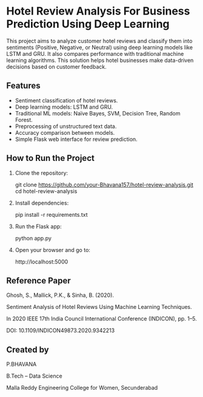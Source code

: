 # Hotel Review Analysis For Business Prediction Using Deep Learning

This project aims to analyze customer hotel reviews and classify them into sentiments (Positive, Negative, or Neutral) using deep learning models like LSTM and GRU. It also compares performance with traditional machine learning algorithms. This solution helps hotel businesses make data-driven decisions based on customer feedback.

## Features
- Sentiment classification of hotel reviews.
- Deep learning models: LSTM and GRU.
- Traditional ML models: Naïve Bayes, SVM, Decision Tree, Random Forest.
- Preprocessing of unstructured text data.
- Accuracy comparison between models.
- Simple Flask web interface for review prediction.

## How to Run the Project

1. Clone the repository:

   git clone https://github.com/your-Bhavana157/hotel-review-analysis.git
   cd hotel-review-analysis

2. Install dependencies:

   pip install -r requirements.txt

3. Run the Flask app:

   python app.py

4. Open your browser and go to:

   http://localhost:5000

## Reference Paper

   Ghosh, S., Mallick, P.K., & Sinha, B. (2020).
   
   Sentiment Analysis of Hotel Reviews Using Machine Learning Techniques.
   
   In 2020 IEEE 17th India Council International Conference (INDICON), pp. 1–5.
   
   DOI: 10.1109/INDICON49873.2020.9342213

## Created by
   P.BHAVANA
   
   B.Tech – Data Science
   
   Malla Reddy Engineering College for Women, Secunderabad
